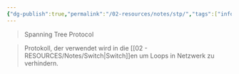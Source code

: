 ```yaml
---
{"dg-publish":true,"permalink":"/02-resources/notes/stp/","tags":["informatik/netzwerk/protokoll"],"noteIcon":"","updated":"2025-10-29T12:59:10.622+01:00"}
---
```


>Spanning Tree Protocol

>Protokoll, der verwendet wird in die [[02 - RESOURCES/Notes/Switch\|Switch]]en um Loops in Netzwerk zu verhindern.
